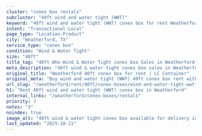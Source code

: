```yaml
---
cluster: "conex box rentals"
subcluster: "40ft wind and water tight (WWT)"
keyword: "40ft wind and water tight (WWT) conex box for rent Weatherford, TX"
intent: "Transactional-Local"
page_type: "Location-Product"
city: "Weatherford, TX"
service_type: "conex box"
condition: "Wind & Water Tight"
size: "40ft"
title_tag: "40ft Who Wind & Water Tight conex box Sales in Weatherford | LC Container"
meta_description: "40ft wind & water tight conex box sales in Weatherford. Fast delivery, competitive pricing. Serving conex boxes area. Quote ID: W9F. Call (214) 524-4168 for your free quote today."
original_title: "Weatherford 40ft conex box for rent | LC Container"
original_meta: "Buy wind and water tight (WWT) 40ft conex box rent with local delivery in Weatherford, TX. LC Container — local Since 2003. Request a fast quote today."
url_slug: "/weatherford/rent/40ft/conex-boxes/wind-and-water-tight-wwt"
h1: "Rent 40ft wind and water tight (WWT) conex box in Weatherford"
internal_links: "/weatherford/conex-boxes/rentals"
priority: 3
notes: "3"
noindex: true
image_alt: "40ft wind & water tight conex box available for delivery in Weatherford"
last_updated: "2025-10-21"
---
```


<!-- TODO: Add unique city/inventory copy, images, and internal links here. -->
